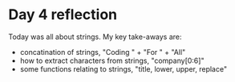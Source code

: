 # Day 4 reflection

Today was all about strings. My key take-aways are:

- concatination of strings, "Coding " + "For " + "All"
- how to extract characters from strings, "company[0:6]"
- some functions relating to strings, "title, lower, upper, replace"
